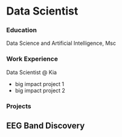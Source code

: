 # Data Scientist

### Education
Data Science and Artificial Intelligence, Msc


### Work Experience
Data Scientist @ Kia 
- big impact project 1
- big impact project 2


### Projects
EEG Band Discovery
-
